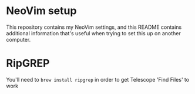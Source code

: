 # NeoVim setup

This repository contains my NeoVim settings, and this README contains additional information that's useful when trying to set this up on another computer.

# RipGREP

You'll need to `brew install ripgrep` in order to get Telescope 'Find Files' to work


